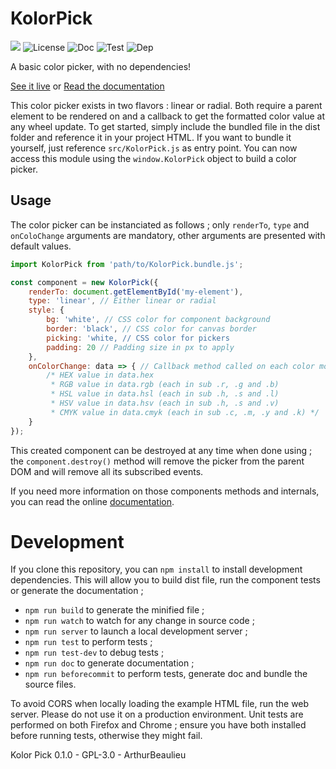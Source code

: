 # KolorPick

![](https://badgen.net/badge/version/0.1.0/blue)
![License](https://img.shields.io/github/license/ArthurBeaulieu/KolorPick.svg)
![Doc](https://badgen.net/badge/documentation/written/green)
![Test](https://badgen.net/badge/test/wip/orange)
![Dep](https://badgen.net/badge/dependencies/none/green)

A basic color picker, with no dependencies!

[See it live](https://arthurbeaulieu.github.io/KolorPick/demo/example.html) or [Read the documentation](https://arthurbeaulieu.github.io/KolorPick/doc/index.html)

This color picker exists in two flavors : linear or radial. Both require a parent element to be rendered on and a callback to get the formatted color value at any wheel update. To get started, simply include the bundled file in the dist folder and reference it in your project HTML. If you want to bundle it yourself, just reference `src/KolorPick.js` as entry point. You can now access this module using the `window.KolorPick` object to build a color picker.

## Usage 

The color picker can be instanciated as follows ; only `renderTo`, `type` and `onColoChange` arguments are mandatory, other arguments are presented with default values.

```javascript
import KolorPick from 'path/to/KolorPick.bundle.js';

const component = new KolorPick({
	renderTo: document.getElementById('my-element'),
	type: 'linear', // Either linear or radial
	style: {
		bg: 'white', // CSS color for component background
		border: 'black', // CSS color for canvas border
		picking: 'white, // CSS color for pickers
		padding: 20 // Padding size in px to apply
	},
	onColorChange: data => { // Callback method called on each color modification
		/* HEX value in data.hex 
		 * RGB value in data.rgb (each in sub .r, .g and .b)
		 * HSL value in data.hsl (each in sub .h, .s and .l)
		 * HSV value in data.hsv (each in sub .h, .s and .v)
		 * CMYK value in data.cmyk (each in sub .c, .m, .y and .k) */
	}
});
```

This created component can be destroyed at any time when done using ; the `component.destroy()` method will remove the picker from the parent DOM and will remove all its subscribed events.

If you need more information on those components methods and internals, you can read the online [documentation](https://arthurbeaulieu.github.io/KolorPick/doc/).

# Development

If you clone this repository, you can `npm install` to install development dependencies. This will allow you to build dist file, run the component tests or generate the documentation ;

- `npm run build` to generate the minified file ;
- `npm run watch` to watch for any change in source code ;
- `npm run server` to launch a local development server ;
- `npm run test` to perform tests ;
- `npm run test-dev` to debug tests ;
- `npm run doc` to generate documentation ;
- `npm run beforecommit` to perform tests, generate doc and bundle the source files.

To avoid CORS when locally loading the example HTML file, run the web server. Please do not use it on a production environment. Unit tests are performed on both Firefox and Chrome ; ensure you have both installed before running tests, otherwise they might fail.

Kolor Pick 0.1.0 - GPL-3.0 - ArthurBeaulieu
